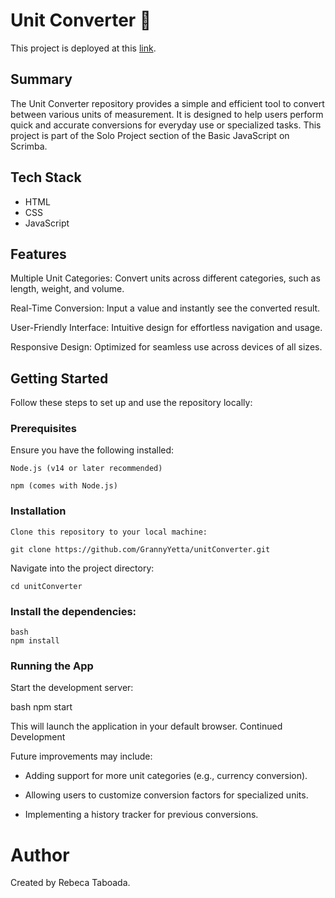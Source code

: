 # Unit Converter 📐

This project is deployed at this [link](https://beckasunitconverter.netlify.app/).

## Summary

The Unit Converter repository provides a simple and efficient tool to convert between various units of measurement. It is designed to help users perform quick and accurate conversions for everyday use or specialized tasks. This project is part of the Solo Project section of the Basic JavaScript on Scrimba.


## Tech Stack

- HTML
- CSS
- JavaScript

## Features

 Multiple Unit Categories: Convert units across different categories, such as length, weight, and volume.

 Real-Time Conversion: Input a value and instantly see the converted result.

 User-Friendly Interface: Intuitive design for effortless navigation and usage.

 Responsive Design: Optimized for seamless use across devices of all sizes.

## Getting Started

Follow these steps to set up and use the repository locally:


### Prerequisites

Ensure you have the following installed:

    Node.js (v14 or later recommended)

    npm (comes with Node.js)

### Installation

    Clone this repository to your local machine:

```git clone https://github.com/GrannyYetta/unitConverter.git```

Navigate into the project directory:

```cd unitConverter```

### Install the dependencies:

    bash
    npm install

### Running the App

Start the development server:

bash
npm start

This will launch the application in your default browser.
Continued Development

Future improvements may include:

- Adding support for more unit categories (e.g., currency conversion).

- Allowing users to customize conversion factors for specialized units.

- Implementing a history tracker for previous conversions.

# Author

Created by Rebeca Taboada.
